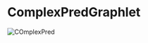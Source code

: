 # ComplexPredGraphlet
![COmplexPred](https://github.com/CMATERJU-BIOINFO/ComplexPredGraphlet/assets/56863228/9d7d707d-c903-43cc-acf7-58c811985433)

